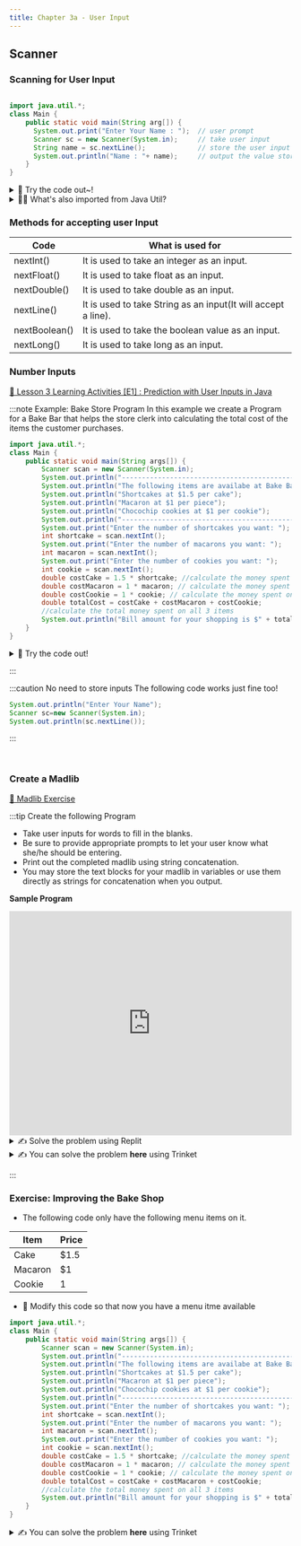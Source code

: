 ```yaml
---
title: Chapter 3a - User Input
---
```


## Scanner

### Scanning for User Input

```java

import java.util.*;
class Main {
    public static void main(String arg[]) {
      System.out.print("Enter Your Name : ");  // user prompt
      Scanner sc = new Scanner(System.in);     // take user input
      String name = sc.nextLine();             // store the user input in the name variable
      System.out.println("Name : "+ name);     // output the value stored in name
    }
}

```

<details>
<summary>
🧪 Try the code out~! 
</summary>
<iframe src="https://trinket.io/embed/java/5b1603aee0" width="100%" height="600" frameborder="0" marginwidth="0" marginheight="0" allowfullscreen></iframe>

</details>

<details>
<summary>
🙋‍♀️ What's also imported from Java Util?
</summary>
Here is a list of al the things we are importing when we write:

```java
import java.util.*
```

https://docs.oracle.com/javase/8/docs/api/java/util/package-summary.html

</details>

### Methods for accepting user Input


| Code          | What is used for                                              |
| ------------- | ------------------------------------------------------------- |
| nextInt()     | It is used to take an integer as an input.                    |
| nextFloat()   | It is used to take float as an input.                         |
| nextDouble()  | It is used to take double as an input.                        |
| nextLine()    | It is used to take String as an input(It will accept a line). |
| nextBoolean() | It is used to take the boolean value as an input.             |
| nextLong()    | It is used to take long as an input.                          |

### Number Inputs

[👀 Lesson 3 Learning Activities [E1] : Prediction with User Inputs in Java](https://learn2codelive.com/courses/107/pages/lesson-3-learning-activities-e1-prediction-with-user-inputs-in-java?module_item_id=9075)

:::note Example: Bake Store Program
In this example we create a Program for a Bake Bar that helps the store clerk
into calculating the total cost of the items the customer purchases.
```java
import java.util.*;
class Main {
    public static void main(String args[]) {
        Scanner scan = new Scanner(System.in);
        System.out.println("------------------------------------------------");
        System.out.println("The following items are availabe at Bake Bar: ");
        System.out.println("Shortcakes at $1.5 per cake");
        System.out.println("Macaron at $1 per piece");
        System.out.println("Chocochip cookies at $1 per cookie");
        System.out.println("-------------------------------------------------");
        System.out.print("Enter the number of shortcakes you want: ");
        int shortcake = scan.nextInt();
        System.out.print("Enter the number of macarons you want: ");
        int macaron = scan.nextInt();
        System.out.print("Enter the number of cookies you want: ");
        int cookie = scan.nextInt();
        double costCake = 1.5 * shortcake; //calculate the money spent on shortcake
        double costMacaron = 1 * macaron; // calculate the money spent on macarons
        double costCookie = 1 * cookie; // calculate the money spent on cookies
        double totalCost = costCake + costMacaron + costCookie;
        //calculate the total money spent on all 3 items
        System.out.println("Bill amount for your shopping is $" + totalCost);
    }
}
```

<details>
<summary>
🧪 Try the code out! 
</summary>
<iframe src="https://trinket.io/embed/java/7646d28f5c" width="100%" height="600" frameborder="0" marginwidth="0" marginheight="0" allowfullscreen></iframe>

</details>

:::


:::caution No need to store inputs
The following code works just fine too!
```java
System.out.println("Enter Your Name");
Scanner sc=new Scanner(System.in);
System.out.println(sc.nextLine());
```
:::


<br/>

### Create a Madlib

[👀 Madlib Exercise ](https://learn2codelive.com/courses/107/pages/lesson-3-learning-activities-r-practice-activity-2-madlib?module_item_id=9078)

:::tip Create the following Program
 
 - Take user inputs for words to fill in the blanks. 
 - Be sure to provide appropriate prompts to let your user know what she/he should be entering. 
 - Print out the completed madlib using string concatenation. 
 - You may store the text blocks for your madlib in variables or use them directly as strings for concatenation when you output. 

**Sample Program**

<iframe src="https://trinket.io/embed/java/81d66c8055?outputOnly=true&start=result" width="100%" height="400" frameborder="0" marginwidth="0" marginheight="0" allowfullscreen></iframe>

<details>
<summary>
✍ Solve the problem using Replit
</summary>
<a href="https://replit.com/@NeneWang/EmptyJavaCanvas#Main.java" >Feel free to use Repl, you can fork from this empty canvas in Repl.it</a>

</details>

<details>
<summary>
✍  You can solve the problem <b>here</b> using Trinket
</summary>


**Steps**
1. [ ] Complete The following code so that it scans for the **noun** and prints the **noun entered**.
2. [ ] Complete the code so that it also asks for the **adverb**. Feel free to uncomment **line 13**
3. [ ] Complete the code so that it also ask the **verb**. Feel free to uncomment **line 14**
4. [ ] Scan and print the **adjective**. Feel free to uncomment **line 15**

<iframe src="https://trinket.io/embed/java/e12496b61e" width="100%" height="600" frameborder="0" marginwidth="0" marginheight="0" allowfullscreen></iframe>

</details>


:::


### Exercise: Improving the Bake Shop

- The following code only have the following menu items on it.

| Item    | Price |
| ------- | ----- |
| Cake    | $1.5  |
| Macaron | $1    |
| Cookie  | 1     |

-  🔨 Modify this code so that now you have a menu itme available

```java
import java.util.*;
class Main {
    public static void main(String args[]) {
        Scanner scan = new Scanner(System.in);
        System.out.println("------------------------------------------------");
        System.out.println("The following items are availabe at Bake Bar: ");
        System.out.println("Shortcakes at $1.5 per cake");
        System.out.println("Macaron at $1 per piece");
        System.out.println("Chocochip cookies at $1 per cookie");
        System.out.println("-------------------------------------------------");
        System.out.print("Enter the number of shortcakes you want: ");
        int shortcake = scan.nextInt();
        System.out.print("Enter the number of macarons you want: ");
        int macaron = scan.nextInt();
        System.out.print("Enter the number of cookies you want: ");
        int cookie = scan.nextInt();
        double costCake = 1.5 * shortcake; //calculate the money spent on shortcake
        double costMacaron = 1 * macaron; // calculate the money spent on macarons
        double costCookie = 1 * cookie; // calculate the money spent on cookies
        double totalCost = costCake + costMacaron + costCookie;
        //calculate the total money spent on all 3 items
        System.out.println("Bill amount for your shopping is $" + totalCost);
    }
}
```


<details>
<summary>
✍  You can solve the problem <b>here</b> using Trinket
</summary>
<iframe src="https://trinket.io/embed/java/fb7a26acfd" width="100%" height="600" frameborder="0" marginwidth="0" marginheight="0" allowfullscreen></iframe>

</details>



